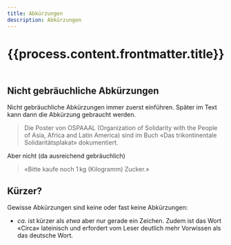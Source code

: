 ```yaml
---
title: Abkürzungen
description: Abkürzungen
---
```


<header>

# {{process.content.frontmatter.title}}

</header>


## Nicht gebräuchliche Abkürzungen
Nicht gebräuchliche Abkürzungen immer zuerst einführen. Später im Text kann dann die Abkürzung gebraucht werden.

> Die Poster von OSPAAAL (Organization of Solidarity with the People of Asia, Africa and Latin America) sind im Buch «Das trikontinentale Solidaritätsplakat» dokumentiert.

Aber nicht (da ausreichend gebräuchlich)
> «Bitte kaufe noch 1 kg (Kilogramm) Zucker.»

## Kürzer?
Gewisse Abkürzungen sind keine oder fast keine Abkürzungen:
* _ca._ ist kürzer als _etwa_ aber nur gerade ein Zeichen. Zudem ist das Wort «Circa» lateinisch und erfordert vom Leser deutlich mehr Vorwissen als das deutsche Wort.
